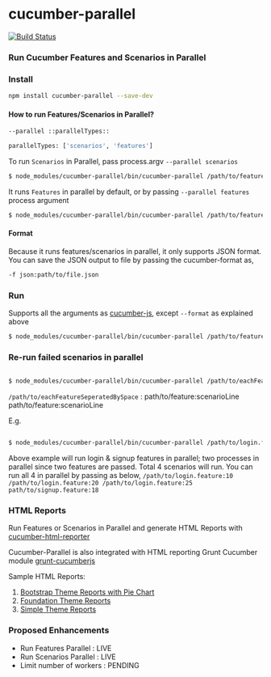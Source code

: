 cucumber-parallel
=================

[![Build Status](https://travis-ci.org/gkushang/cucumber-parallel.svg?branch=develop)](https://travis-ci.org/gkushang/cucumber-parallel)

### Run Cucumber Features and Scenarios in Parallel


### Install


``` bash
npm install cucumber-parallel --save-dev
```

#### How to run Features/Scenarios in Parallel?


```bash
--parallel ::parallelTypes::

parallelTypes: ['scenarios', 'features']

```


To run `Scenarios` in Parallel, pass process.argv `--parallel scenarios`


``` bash
$ node_modules/cucumber-parallel/bin/cucumber-parallel /path/to/features -r /path/to/step-defs --parallel scenarios -f json:path/to/file.json
```


It runs `Features` in parallel by default, or by passing `--parallel features` process argument


``` bash
$ node_modules/cucumber-parallel/bin/cucumber-parallel /path/to/features -r /path/to/step-defs -f json:path/to/file.json
```



#### Format
Because it runs features/scenarios in parallel, it only supports JSON format. You can save the JSON output to file by passing the cucumber-format as,


```bash
-f json:path/to/file.json
```



### Run

Supports all the arguments as [cucumber-js][1], except `--format` as explained above

``` bash
$ node_modules/cucumber-parallel/bin/cucumber-parallel /path/to/features -r /path/to/step-defs -f json:path/to/file.json --tags=@myTag 
```

### Re-run failed scenarios in parallel

```bash

$ node_modules/cucumber-parallel/bin/cucumber-parallel /path/to/eachFeatureSeperatedBySpaceWithScenarioLine -r /path/to/step-defs -f json:path/to/file.json --tags=@myTag

```

`/path/to/eachFeatureSeperatedBySpace` : path/to/feature:scenarioLine path/to/feature:scenarioLine

E.g. 

```bash

$ node_modules/cucumber-parallel/bin/cucumber-parallel /path/to/login.feature:10:20:25 path/to/signup.feature:18 -r /path/to/step-defs -f json:path/to/file.json --tags=@myTag

```

Above example will run login & signup features in parallel; two processes in parallel since two features are passed. Total 4 scenarios will run. You can run all 4 in parallel by passing as below,
`/path/to/login.feature:10 /path/to/login.feature:20 /path/to/login.feature:25 path/to/signup.feature:18`


### HTML Reports

Run Features or Scenarios in Parallel and generate HTML Reports with [cucumber-html-reporter][6]

Cucumber-Parallel is also integrated with HTML reporting Grunt Cucumber module [grunt-cucumberjs][2]

Sample HTML Reports:

1. [Bootstrap Theme Reports with Pie Chart][3]
2. [Foundation Theme Reports][4]
3. [Simple Theme Reports][5]


### Proposed Enhancements
- Run Features Parallel   : LIVE
- Run Scenarios Parallel  : LIVE
- Limit number of workers : PENDING

[1]: https://github.com/cucumber/cucumber-js "CucumberJs"
[2]: https://www.npmjs.com/package/grunt-cucumberjs "grunt-cucummberjs"
[3]: http://htmlpreview.github.io/?https://github.com/gkushang/cucumber-html-reporter/blob/develop/samples/html_reports/cucumber_report_bootstrap.html "Bootstrap Theme Reports"
[4]: http://htmlpreview.github.io/?https://github.com/gkushang/cucumber-html-reporter/blob/develop/samples/html_reports/cucumber_report_foundation.html "Foundation Theme Reports"
[5]: http://htmlpreview.github.io/?https://github.com/gkushang/cucumber-html-reporter/blob/develop/samples/html_reports/cucumber_report_simple.html "Simple Theme Reports"
[6]: https://www.npmjs.com/package/cucumber-html-reporter




